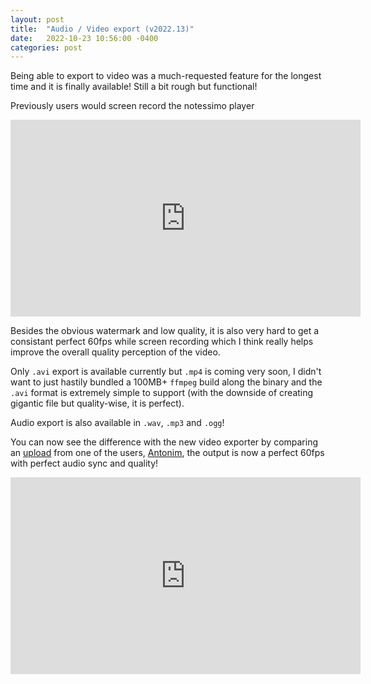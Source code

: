 ```yaml
---
layout: post
title:  "Audio / Video export (v2022.13)"
date:   2022-10-23 10:56:00 -0400
categories: post
---
```


Being able to export to video was a much-requested feature for the longest time and it is finally available! Still a bit rough but functional!

Previously users would screen record the notessimo player

<center class="video-wrapper"><iframe width="560" height="315" src="https://www.youtube.com/embed/VyYUMKREyoU" title="YouTube video player" frameborder="0" allow="accelerometer; autoplay; clipboard-write; encrypted-media; gyroscope; picture-in-picture" allowfullscreen></iframe></center>

Besides the obvious watermark and low quality, it is also very hard to get a consistant perfect 60fps while screen recording which I think really helps improve the overall quality perception of the video.

Only `.avi` export is available currently but `.mp4` is coming very soon, I didn't want to just hastily bundled a 100MB+ `ffmpeg` build along the binary and the `.avi` format is extremely simple to support (with the downside of creating gigantic file but quality-wise, it is perfect).

Audio export is also available in `.wav`, `.mp3` and `.ogg`!

You can now see the difference with the new video exporter by comparing an [upload](https://notessimo.net/s/eBORKaihIJ) from one of the users, [Antonim](https://notessimo.net/u/Ace1257), the output is now a perfect 60fps with perfect audio sync and quality!

<center class="video-wrapper"><iframe width="560" height="315" src="https://www.youtube.com/embed/Uw8V9jDDsF4" title="YouTube video player" frameborder="0" allow="accelerometer; autoplay; clipboard-write; encrypted-media; gyroscope; picture-in-picture" allowfullscreen></iframe></center>